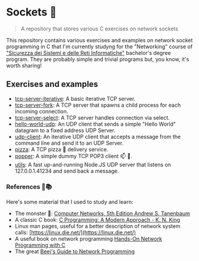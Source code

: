# Sockets 🔌
> A repository that stores various C exercises on network sockets

This repository contains various exercises and examples on network socket programming in C that I'm currently studyng for the "Networking" course of ["Sicurezza dei Sistemi e delle Reti Informatiche"](http://sicurezzaonline.di.unimi.it/) bachelor's degree program.
They are probably simple and trivial programs but, you know, it's worth sharing!

## Exercises and examples

- [tcp-server-iterative](./tcp-server-iterative): A basic iterative TCP server.
- [tcp-server-fork](./tcp-server-fork): A TCP server that spawns a child process for each incoming connection.
- [tcp-server-select](./tcp-server-select): A TCP server handles connection via select.
- [hello-world-udp](./hello-world-udp): An UDP client that sends a simple "Hello World" datagram to a fixed address UDP Server.
- [udp-client](./hello-world-udp): An iterative UDP client that accepts a message from the command line and send it to an UDP Server.
- [pizza](./pizza): A TCP pizza 🍕 delivery service.
- [popper](./popper): A simple dummy TCP POP3 client 📫 📧.
- [utils](./utils): A fast up-and-running Node.JS UDP server that listens on 127.0.0.1.41234 and send back a message.

### References 🔖📚

Here's some material that I used to study and learn:

- The monster 🦖: [Computer Networks, 5th Edition Andrew S. Tanenbaum](https://www.pearson.com/us/higher-education/program/Tanenbaum-Computer-Networks-5th-Edition/PGM270019.html)
- A classic C book: [C Programming: A Modern Approach - K. N. King](http://knking.com/books/c2/index.html)
- Linux man pages, useful for a better description of network system calls: [https://linux.die.net/](https://linux.die.net/)
- A useful book on network programming [Hands-On Network Programming with C](https://www.packtpub.com/networking-and-servers/hands-network-programming-c)
- The great [Beej's Guide to Network Programming](http://beej.us/guide/bgnet/)

